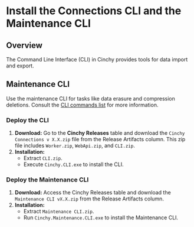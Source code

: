# Install the Connections CLI and the Maintenance CLI

## Overview

The Command Line Interface (CLI) in Cinchy provides tools for data import and export. 

## Maintenance CLI

Use the maintenance CLI for tasks like data erasure and compression deletions. Consult the [CLI commands list](../cli-commands-list.md) for more information.

### Deploy the CLI

1. **Download:** Go to the **Cinchy Releases** table and download the `Cinchy Connections v X.X.zip` file from the Release Artifacts column. This zip file includes `Worker.zip`, `WebApi.zip`, and `CLI.zip`.
3. **Installation:**
   - Extract `CLI.zip`.
   - Execute `Cinchy.CLI.exe` to install the CLI.

### Deploy the Maintenance CLI

1. **Download:** Access the Cinchy Releases table and download the `Maintenance CLI vX.X.zip` from the Release Artifacts column.
2. **Installation:**
   - Extract `Maintenance CLI.zip`.
   - Run `Cinchy.Maintenance.CLI.exe` to install the Maintenance CLI.
